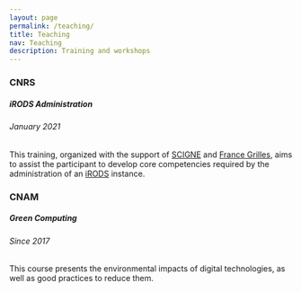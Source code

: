 ```yaml
---
layout: page
permalink: /teaching/
title: Teaching
nav: Teaching
description: Training and workshops
---
```


<h3 class="mt-4">CNRS</h3>

<div class="card mt-3">
  <div class="p-3">
    <div class="row">
      <div class="col-sm-10">
        <h5 class="font-weight-bold">iRODS Administration</h5>
      </div>
    </div>
    <h6 class="font-italic mt-2 mt-sm-0">January 2021</h6>
    <p>
        This training, organized with the support of <a href="https://grand-est.fr">SCIGNE</a> and <a href="http://www.france-grilles.fr">France Grilles</a>, aims to assist the participant to develop core competencies required by the administration of an <a href="https://irods.org">iRODS</a> instance.
    </p>
  </div>
</div>

<h3 class="mt-4">CNAM</h3>
<div class="card mt-3">
  <div class="p-3">
    <div class="row">
      <div class="col-sm-10">
        <h5 class="font-weight-bold">Green Computing</h5>
      </div>
    </div>
    <h6 class="font-italic mt-2 mt-sm-0">Since 2017</h6>
    <p>
        This course presents the environmental impacts of digital technologies, as well as good practices to reduce them.
    </p>
  </div>
</div>

